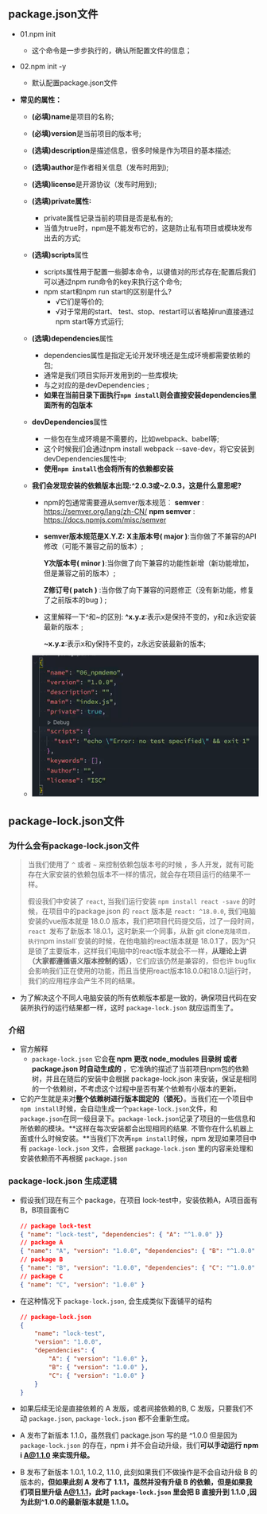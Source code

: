 ## package.json文件

- 01.npm init
  
  - 这个命令是一步步执行的，确认所配置文件的信息；
- 02.npm init -y
  
  - 默认配置package.json文件
- **常见的属性：**
  - **(必填)name**是项目的名称;
  
  - **(必填)version**是当前项目的版本号;
  
  - **(选填)description**是描述信息，很多时候是作为项目的基本描述;
  
  - **(选填)author**是作者相关信息（发布时用到);
  
  - **(选填)license**是开源协议（发布时用到);
  
  - **(选填)private属性∶**
    
    - private属性记录当前的项目是否是私有的;
    - 当值为true时，npm是不能发布它的，这是防止私有项目或模块发布出去的方式;
    
  - **(选填)scripts**属性
    
    - scripts属性用于配置一些脚本命令，以键值对的形式存在;配置后我们可以通过npm run命令的key来执行这个命令;
    - npm start和npm run start的区别是什么?
      - √它们是等价的;
      - √对于常用的start、 test、stop、restart可以省略掉run直接通过npm start等方式运行;
    
  - **(选填)dependencies**属性
    
    - dependencies属性是指定无论开发环境还是生成环境都需要依赖的包;
    - 通常是我们项目实际开发用到的一些库模块;
    - 与之对应的是devDependencies ; 
    - **如果在当前目录下面执行`npm install`则会直接安装dependencies里面所有的包版本**
    
  - **devDependencies**属性
    
    - 一些包在生成环境是不需要的，比如webpack、babel等;
    - 这个时候我们会通过npm install webpack --save-dev，将它安装到devDependencies属性中;
    - **使用`npm install`也会将所有的依赖都安装**
    
  - **我们会发现安装的依赖版本出现:^2.0.3或~2.0.3，这是什么意思呢?**
  
    - npm的包通常需要遵从semver版本规范︰
      **semver** : https://semver.org/lang/zh-CN/
      **npm semver** : https://docs.npmjs.com/misc/semver
  
    - **semver版本规范是X.Y.Z:**
      **X主版本号( major )**:当你做了不兼容的API修改（可能不兼容之前的版本）;
  
      **Y次版本号( minor )**:当你做了向下兼容的功能性新增（新功能增加，但是兼容之前的版本）;
  
      **Z修订号( patch )** :当你做了向下兼容的问题修正（没有新功能，修复了之前版本的bug ) ;
  
    - 这里解释一下^和~的区别:
      **^x.y.z**∶表示x是保持不变的，y和z永远安装最新的版本﹔
  
      **~x.y.z**∶表示x和y保持不变的，z永远安装最新的版本;
  
  - ![image-20211004205647831](./image-20211004205647831.png)



## package-lock.json文件

### **为什么会有package-lock.json文件**

>当我们使用了 `^` 或者 `~` 来控制依赖包版本号的时候 ，多人开发，就有可能存在大家安装的依赖包版本不一样的情况，就会存在项目运行的结果不一样。
>
>假设我们中安装了 `react`, 当我们运行安装 `npm install react -save` 的时候，在项目中的package.json 的 `react` 版本是  `react: ^18.0.0`, 我们电脑安装的vue版本就是 18.0.0 版本，我们把项目代码提交后，过了一段时间，`react `发布了新版本 18.0.1，这时新来一个同事，从新 git clone` 克隆项目，执行 `npm install`安装的时候，在他电脑的react版本就是 18.0.1了，因为^只是锁了主要版本，这样我们电脑中的react版本就会不一样，**从理论上讲（大家都遵循语义版本控制的话）**，它们应该仍然是兼容的，但也许 bugfix 会影响我们正在使用的功能，而且当使用react版本18.0.0和18.0.1运行时，我们的应用程序会产生不同的结果。

* 为了解决这个不同人电脑安装的所有依赖版本都是一致的，确保项目代码在安装所执行的运行结果都一样，这时 `package-lock.json` 就应运而生了。

### 介绍

* 官方解释
  * `package-lock.json` 它会**在 npm 更改 node_modules 目录树 或者 package.json 时自动生成的** ，它准确的描述了当前项目npm包的依赖树，并且在随后的安装中会根据 package-lock.json 来安装，保证是相同的一个依赖树，不考虑这个过程中是否有某个依赖有小版本的更新。
* 它的产生就是来对**整个依赖树进行版本固定的（锁死）**。当我们在一个项目中`npm install`时候，会自动生成一个`package-lock.json`文件，和`package.json`在同一级目录下。`package-lock.json`记录了项目的一些信息和所依赖的模块。**这样在每次安装都会出现相同的结果. 不管你在什么机器上面或什么时候安装。**当我们下次再`npm install`时候，npm 发现如果项目中有 `package-lock.json` 文件，会根据 `package-lock.json` 里的内容来处理和安装依赖而不再根据 `package.json`

### package-lock.json 生成逻辑

* 假设我们现在有三个 package，在项目 lock-test中，安装依赖A，A项目面有B，B项目面有C

  ```json
  // package lock-test
  { "name": "lock-test", "dependencies": { "A": "^1.0.0" }}
  // package A
  { "name": "A", "version": "1.0.0", "dependencies": { "B": "^1.0.0" }}
  // package B
  { "name": "B", "version": "1.0.0", "dependencies": { "C": "^1.0.0" }}
  // package C
  { "name": "C", "version": "1.0.0" }
  ```

* 在这种情况下 `package-lock.json`, 会生成类似下面铺平的结构

  ```json
  // package-lock.json
  { 
      "name": "lock-test",  
      "version": "1.0.0",  
      "dependencies": {    
          "A": { "version": "1.0.0" },
          "B": { "version": "1.0.0" },
          "C": { "version": "1.0.0" }  
      }
  }
  ```

* 如果后续无论是直接依赖的 A 发版，或者间接依赖的B, C 发版，只要我们不动 `package.json`, `package-lock.json` 都不会重新生成。

* A 发布了新版本 1.1.0，虽然我们 package.json 写的是 ^1.0.0 但是因为 `package-lock.json` 的存在，npm i 并不会自动升级，我们**可以手动运行 npm i [A@1.1.0](https://link.juejin.cn/?target=mailto%3AA%401.1.0) 来实现升级。**

* B 发布了新版本 1.0.1, 1.0.2, 1.1.0, 此刻如果我们不做操作是不会自动升级 B 的版本的，**但如果此刻 A 发布了 1.1.1，虽然并没有升级 B 的依赖，但是如果我们项目里升级 [A@1.1.1](https://link.juejin.cn?target=mailto%3AA%401.1.1)，此时 `package-lock.json` 里会把 B 直接升到 1.1.0 ,因为此刻^1.0.0的最新版本就是 1.1.0。**